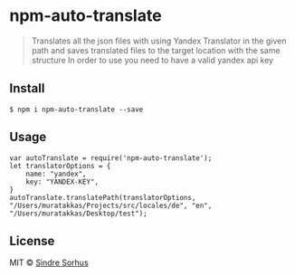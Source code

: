 # npm-auto-translate

> Translates all the json files with using Yandex Translator in the given path and saves translated files to the target location with the same structure
In order to use you need to have a valid yandex api key

## Install

```
$ npm i npm-auto-translate --save
```


## Usage

```
var autoTranslate = require('npm-auto-translate');
let translatorOptions = {
    name: "yandex",
    key: "YANDEX-KEY",
}
autoTranslate.translatePath(translatorOptions, "/Users/muratakkas/Projects/src/locales/de", "en", "/Users/muratakkas/Desktop/test");
```

 
## License

MIT © [Sindre Sorhus](https://sindresorhus.com)